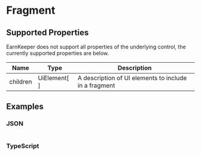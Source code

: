 # Fragment

## Supported Properties

EarnKeeper does not support all properties of the underlying control, the currently supported properties are below.

| Name     | Type           | Description                                                      |
| -------- | ------------   | -----------                                                      |
| children | UiElement\[  ] | A description of UI elements to include in a fragment            |

## Examples

### JSON

```json
```

### TypeScript

```javascript
```
